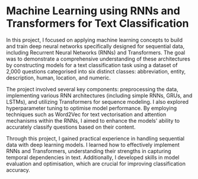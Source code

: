 # Machine Learning using RNNs and Transformers for Text Classification

In this project, I focused on applying machine learning concepts to build and train deep neural networks specifically designed for sequential data, including Recurrent Neural Networks (RNNs) and Transformers. The goal was to demonstrate a comprehensive understanding of these architectures by constructing models for a text classification task using a dataset of 2,000 questions categorised into six distinct classes: abbreviation, entity, description, human, location, and numeric.

The project involved several key components: preprocessing the data, implementing various RNN architectures (including simple RNNs, GRUs, and LSTMs), and utilizing Transformers for sequence modeling. I also explored hyperparameter tuning to optimise model performance. By employing techniques such as Word2Vec for text vectorisation and attention mechanisms within the RNNs, I aimed to enhance the models' ability to accurately classify questions based on their content.

Through this project, I gained practical experience in handling sequential data with deep learning models. I learned how to effectively implement RNNs and Transformers, understanding their strengths in capturing temporal dependencies in text. Additionally, I developed skills in model evaluation and optimisation, which are crucial for improving classification accuracy.
